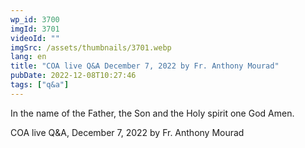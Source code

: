 ```yaml
---
wp_id: 3700
imgId: 3701
videoId: ""
imgSrc: /assets/thumbnails/3701.webp
lang: en
title: "COA live Q&A December 7, 2022 by Fr. Anthony Mourad"
pubDate: 2022-12-08T10:27:46
tags: ["q&a"]
---
```


<!-- page: 6 -->

<p>In the name of the Father, the Son and the Holy spirit one God Amen.</p>
<p>COA live Q&amp;A, December 7, 2022 by Fr. Anthony Mourad</p>
